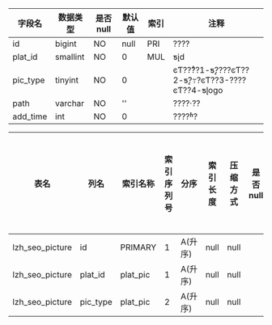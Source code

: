 |字段名|数据类型|是否null|默认值|索引|注释|
|------|--------|--------|------|----|----|
|id|bigint|NO|null|PRI|????|
|plat_id|smallint|NO|0|MUL|ƽ̨id|
|pic_type|tinyint|NO|0||ͼƬ???ͣ?1-ƽ̨????ͼƬ??2-ƽ̨?߹?ͼƬ??3-????ͼƬ??4-ƽ̨logo|
|path|varchar|NO|''||????·??|
|add_time|int|NO|0||????ʱ?|



|表名|列名|索引名称|索引序列号|分序|索引长度|压缩方式|是否null|是否重复|唯一值数目估计值|索引方法|列中描述索引信息|索引注释|
|----|----|--------|----------|----|--------|--------|--------|--------|----------------|--------|----------------|--------|
|lzh_seo_picture|id|PRIMARY|1|A(升序)|null|null||NO|104|BTREE|||
|lzh_seo_picture|plat_id|plat_pic|1|A(升序)|null|null||YES|52|BTREE|||
|lzh_seo_picture|pic_type|plat_pic|2|A(升序)|null|null||YES|104|BTREE|||
